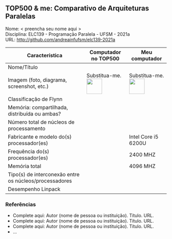 TOP500 & me: Comparativo de Arquiteturas Paralelas
--------------------------------------------------

Nome: < preencha seu nome aqui >  
Disciplina: ELC139 - Programação Paralela - UFSM - 2021a  
URL: http://github.com/andreainfufsm/elc139-2021a  

| Característica                                            | Computador no TOP500  | Meu computador    |
| --------------------------------------------------------- | --------------------- | ---------------   |
| Nome/Título                                               |                       |                   |
| Imagem (foto, diagrama, screenshot, etc.)                 | Substitua-me. <img src="http://www.top500.org/static//images/Top500_logo.png" width="48"> | Substitua-me. <img src="http://www.top500.org/static//images/Top500_logo.png" width="48">|
| Classificação de Flynn                                    |                       |                   |
| Memória: compartilhada, distribuída ou ambas?             |                       |                   |
| Número total de núcleos de processamento                  |                       |                   |
| Fabricante e modelo do(s) processador(es)                 |                       |Intel Core i5 6200U|
| Frequência do(s) processador(es)                          |                       |     2400 MHZ      |
| Memória total                                             |                       |     4096 MHZ      |
| Tipo(s) de interconexão entre os núcleos/processadores    |                       |                   |
| Desempenho Linpack                                        |                       |                   |

### Referências
- Complete aqui: Autor (nome de pessoa ou instituição). Título. URL.
- Complete aqui: Autor (nome de pessoa ou instituição). Título. URL.
- Complete aqui: Autor (nome de pessoa ou instituição). Título. URL.
- ...
